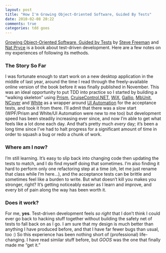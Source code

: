 ```yaml
---
layout: post
title: "How I'm Growing Object-Oriented Software, Guided By Tests"
date: 2010-02-08 20:22
comments: true
categories: tdd goos
---
```

[Growing Object-Oriented Software, Guided by Tests](http://www.growing-object-oriented-software.com/)
by [Steve Freeman](http://www.m3p.co.uk/) and [Nat Pryce](http://www.natpryce.com/) is a book about test-driven
development. Here are a few notes on my experiences of following its
methods.

### The Story So Far

I was fortunate enough to start work on a new desktop application in the
middle of last year, around the time I read through the freely-available
online version of the book before it was finally published in November.
This was an ideal opportunity to put TDD into practice so I started by
building a “walking skeleton” using
[Prism](http://www.codeplex.com/CompositeWPF),
[CruiseControl.NET](http://confluence.public.thoughtworks.org/display/CCNET/Welcome+to+CruiseControl.NET),
[WiX](http://wix.sourceforge.net/), [Gallio](http://www.gallio.org/),
[MbUnit](http://www.mbunit.com/), [NCover](http://www.ncover.com/) and
[White](http://white.codeplex.com/) as a wrapper around [UI
Automation](http://msdn.microsoft.com/en-us/library/ms747327.aspx) for
the acceptance tests, and took it from there. I’ll admit that there was
a slow start (WPF/Prism and White/UI Automation were new to me too) but
development speed has been steadily increasing ever since, and now I’m
able to get what feels like a lot done each day. And that’s pretty much
*every* day; it’s been a long time since I’ve had to halt progress for a
significant amount of time in order to squash a bug or redo a chunk of
work.

### Where am I now?

I’m still learning. It’s easy to slip back into changing code then
updating the tests to match, and I do find myself doing that sometimes.
I’m also finding it hard to perform only one refactoring step at a time
(oh, let me just rename that class while I’m here…), and the acceptance
tests can be brittle and sometimes feel like a burden to write. But what
doesn’t kill you makes you stronger, right? It’s getting noticeably
easier as I learn and improve, and every bit of pain along the way has
been worth it.

### Does it work?

For me, **yes**. Test-driven development feels *so right* that I don’t
think I could ever go back to hacking stuff together without building
the safety net of tests to fall back on as I go. I am sure that my
design is much better than anything I have produced before, and that I
have far fewer bugs than usual, too :) So this experience has been
nothing short of (professional) life-changing. I have read similar stuff
before, but *GOOS* was the one that finally made me “get it.”
